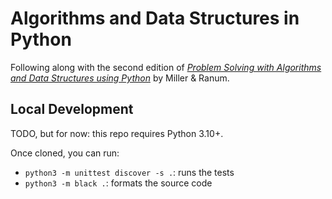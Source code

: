 # Algorithms and Data Structures in Python

Following along with the second edition of [_Problem Solving with Algorithms and Data Structures using Python_](https://runestone.academy/ns/books/published/pythonds/index.html) by Miller & Ranum.

## Local Development

TODO, but for now: this repo requires Python 3.10+.

Once cloned, you can run:

- `python3 -m unittest discover -s .`: runs the tests
- `python3 -m black .`: formats the source code
